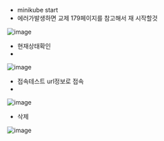 - minikube start
- 에러가발생하면 교제 179페이지를 참고해서 재 시작할것

![image](https://github.com/user-attachments/assets/7d85a658-f3c5-45a7-ae6c-9f28cf5d7391)

- 현재상태확인
- 
![image](https://github.com/user-attachments/assets/4484b850-f081-45d5-98af-625d2f97ae79)

- 접속테스트  url정보로 접속
- 
![image](https://github.com/user-attachments/assets/729dfda0-efae-4534-97bc-b6af79e221c6)

- 삭제
  
 ![image](https://github.com/user-attachments/assets/d573ea46-84a2-45d9-9ac2-4da6441a967a)




